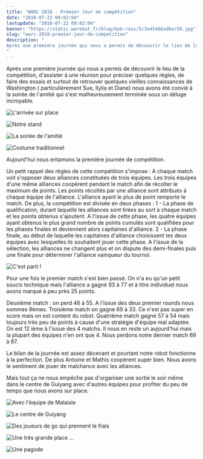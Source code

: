 ```yaml
---
title: "WARC 2018 - Premier Jour de compétition"
date: "2018-07-22 09:02:04"
lastupdate: "2018-07-22 09:02:04"
banner: "https://static.werobot.fr/blog/bob-ross/5c3e45466adbe/50.jpg"
slug: "warc-2018-premier-jour-de-competition"
description: " 
Après une première journée qui nous a permis de découvrir le lieu de la compétition, d'assister à une réunion pour préciser quelques règles, 
"
---
```

Après une première journée qui nous a permis de découvrir le lieu de la compétition, d'assister à une réunion pour préciser quelques règles, de faire des essais et surtout de retrouver quelques vieilles connaissances de Washington ( particulièrement Sue, Ilylia et Diane) nous avons été convié à la soirée de l'amitié qui s'est malheureusement terminée sous un déluge incroyable.

![L'arrivée sur place](https://static.werobot.fr/blog/bob-ross/5c3e454fa8695/50.jpg "L'arrivée sur place")

![Notre stand](https://static.werobot.fr/blog/bob-ross/5c3e45466adbe/50.jpg "Notre stand")

![La soirée de l'amitié](https://static.werobot.fr/blog/bob-ross/5c3e4558de6e2/50.jpg "La soirée de l'amitié")

![Costume traditionnel](https://static.werobot.fr/blog/bob-ross/5c3e455b110b5/50.jpg "Costume traditionnel")



Aujourd'hui nous entamons la première journée de compétition.

Un petit rappel des règles de cette compétition s'impose :
A chaque match voit s'opposer deux alliances constituées de trois équipes. Les trois équipes d'une même alliances coopèrent pendant le match afin de récolter le maximum de points. Les points récoltés par une alliance sont attribués à chaque équipe de l'alliance. L'alliance ayant le plus de point remporte le match.
De plus, la compétition est divisée en deux phases :
1 - La phase de qualification, durant laquelle les alliances sont tirées au sort à chaque match et les points obtenus s'ajoutent. A l'issue de cette phase, les quatre équipes ayant obtenus le plus grand nombre de points cumulés sont qualifiées pour les phases finales et deviennent alors capitaines d'alliance.
2 - La phase finale, au début de laquelle les capitaines d'alliance choisissent les deux équipes avec lesquelles ils souhaitent jouer cette phase. A l'issue de la sélection, les alliances ne changent plus et on dispute des demi-finales puis une finale pour déterminer l'alliance vainqueur du tournoi.


![C'est parti !](https://static.werobot.fr/blog/bob-ross/5c3e455d808bc/50.jpg "C'est parti !")

Pour une fois le premier match s'est bien passé. On n'a eu qu'un petit soucis technique mais l'alliance a gagné 93 à 77 et à titre individuel nous avons marqué à peu près 25 points.

Deuxième match : on perd 46 à 55. A l'issue des deux premier rounds nous sommes 9èmes.
Troisième match on gagne 69 à 33. Ce n'est pas super en score mais on est content du robot.
Quatrième match gagné 57 à 54 mais toujours très peu de points à cause d'une stratégie d'équipe mal adaptée. On est 12 ième à l'issue des 4 matchs.
Il nous en reste un aujourd'hui mais la plupart des équipes n'en ont que 4.
Nous perdons notre dernier match 69 à 87.

Le bilan de la journée est assez décevant et pourtant notre robot fonctionne à la perfection. De plus Antoine et Mathis coopèrent super bien. Nous avons le sentiment de jouer de malchance avec les alliances.


Mais tout ça ne nous empêche pas d'organiser une sortie le soir même dans le centre de Guiyang avec d'autres équipes pour profiter du peu de temps que nous avons sur place.

![Avec l'équipe de Malaisie](https://static.werobot.fr/blog/bob-ross/5c3e456501592/50.jpg "Avec l'équipe de Malaisie")

![Le centre de Guiyang](https://static.werobot.fr/blog/bob-ross/5c3e456b2c552/50.jpg "Le centre de Guiyang")

![Des joueurs de go qui prennent le frais](https://static.werobot.fr/blog/bob-ross/5c3e456fde6d8/50.jpg "Des joueurs de go qui prennent le frais")

![Une très grande place ...](https://static.werobot.fr/blog/bob-ross/5c3e4575b62b6/50.jpg "Une très grande place ...")

![Une pagode](https://static.werobot.fr/blog/bob-ross/5c3e457ba0470/50.jpg "Une pagode")












    